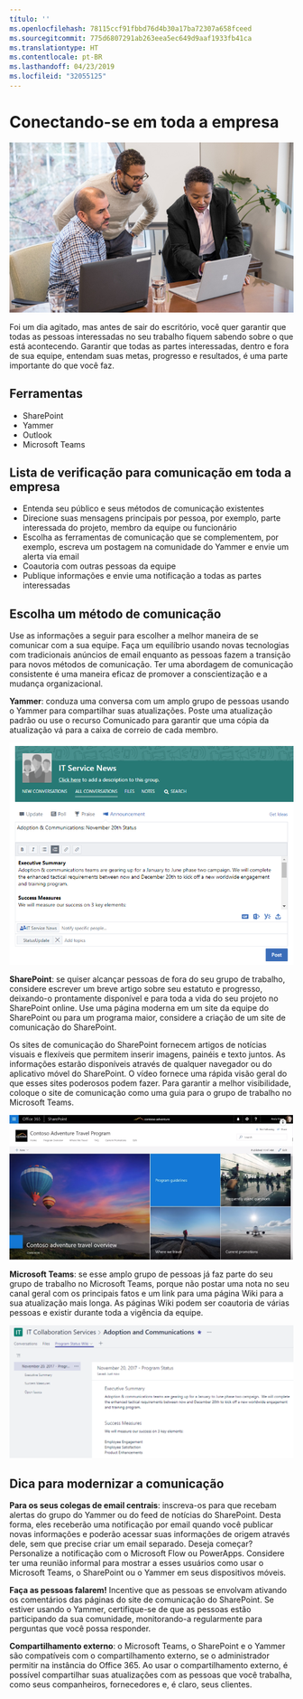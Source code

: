 ```yaml
---
título: ''
ms.openlocfilehash: 78115ccf91fbbd76d4b30a17ba72307a658fceed
ms.sourcegitcommit: 775d6807291ab263eea5ec649d9aaf1933fb41ca
ms.translationtype: HT
ms.contentlocale: pt-BR
ms.lasthandoff: 04/23/2019
ms.locfileid: "32055125"
---
```

# <a name="connecting-across-the-company"></a>Conectando-se em toda a empresa

![Conectar visual](media/ditl_crosscompany.png)

Foi um dia agitado, mas antes de sair do escritório, você quer garantir que todas as pessoas interessadas no seu trabalho fiquem sabendo sobre o que está acontecendo. Garantir que todas as partes interessadas, dentro e fora de sua equipe, entendam suas metas, progresso e resultados, é uma parte importante do que você faz.  

## <a name="tools"></a>Ferramentas
- SharePoint
- Yammer
- Outlook
- Microsoft Teams 

## <a name="checklist-for-communicating-across-the-company"></a>Lista de verificação para comunicação em toda a empresa
- Entenda seu público e seus métodos de comunicação existentes
- Direcione suas mensagens principais por pessoa, por exemplo, parte interessada do projeto, membro da equipe ou funcionário
- Escolha as ferramentas de comunicação que se complementem, por exemplo, escreva um postagem na comunidade do Yammer e envie um alerta via email 
- Coautoria com outras pessoas da equipe
- Publique informações e envie uma notificação a todas as partes interessadas 
 
## <a name="select-your-communication-method"></a>Escolha um método de comunicação
Use as informações a seguir para escolher a melhor maneira de se comunicar com a sua equipe. Faça um equilíbrio usando novas tecnologias com tradicionais anúncios de email enquanto as pessoas fazem a transição para novos métodos de comunicação. Ter uma abordagem de comunicação consistente é uma maneira eficaz de promover a conscientização e a mudança organizacional. 

**Yammer**: conduza uma conversa com um amplo grupo de pessoas usando o Yammer para compartilhar suas atualizações. Poste uma atualização padrão ou use o recurso Comunicado para garantir que uma cópia da atualização vá para a caixa de correio de cada membro. 

![Postagem em mídia social](media/ditl_IT-Service-News.png)

**SharePoint**: se quiser alcançar pessoas de fora do seu grupo de trabalho, considere escrever um breve artigo sobre seu estatuto e progresso, deixando-o prontamente disponível e para toda a vida do seu projeto no SharePoint online. Use uma página moderna em um site da equipe do SharePoint ou para um programa maior, considere a criação de um site de comunicação do SharePoint. 

Os sites de comunicação do SharePoint fornecem artigos de notícias visuais e flexíveis que permitem inserir imagens, painéis e texto juntos. As informações estarão disponíveis através de qualquer navegador ou do aplicativo móvel do SharePoint. O vídeo fornece uma rápida visão geral do que esses sites poderosos podem fazer. Para garantir a melhor visibilidade, coloque o site de comunicação como uma guia para o grupo de trabalho no Microsoft Teams.

![Exemplo de site de comunicação no SharePoint Online](media/ditl_Comm-Site.png)

**Microsoft Teams**: se esse amplo grupo de pessoas já faz parte do seu grupo de trabalho no Microsoft Teams, porque não postar uma nota no seu canal geral com os principais fatos e um link para uma página Wiki para a sua atualização mais longa.  As páginas Wiki podem ser coautoria de várias pessoas e existir durante toda a vigência da equipe. 

![uma captura de tela de uma página Wiki no Microsoft Teams](media/ditl_Teams-Wiki.png)

## <a name="tip-to-modernize-your-communication"></a>Dica para modernizar a comunicação

**Para os seus colegas de email centrais**: inscreva-os para que recebam alertas do grupo do Yammer ou do feed de notícias do SharePoint.  Desta forma, eles receberão uma notificação por email quando você publicar novas informações e poderão acessar suas informações de origem através dele, sem que precise criar um email separado.  Deseja começar?  Personalize a notificação com o Microsoft Flow ou PowerApps. Considere ter uma reunião informal para mostrar a esses usuários como usar o Microsoft Teams, o SharePoint ou o Yammer em seus dispositivos móveis. 

**Faça as pessoas falarem!** Incentive que as pessoas se envolvam ativando os comentários das páginas do site de comunicação do SharePoint.  Se estiver usando o Yammer, certifique-se de que as pessoas estão participando da sua comunidade, monitorando-a regularmente para perguntas que você possa responder. 

**Compartilhamento externo**: o Microsoft Teams, o SharePoint e o Yammer são compatíveis com o compartilhamento externo, se o administrador permitir na instância do Office 365.  Ao usar o compartilhamento externo, é possível compartilhar suas atualizações com as pessoas que você trabalha, como seus companheiros, fornecedores e, é claro, seus clientes.